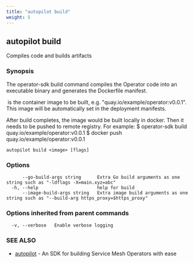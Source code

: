 ```yaml
---
title: "autopilot build"
weight: 5
---
```

## autopilot build

Compiles code and builds artifacts

### Synopsis

The operator-sdk build command compiles the Operator code into an executable binary
and generates the Dockerfile manifest.

<image> is the container image to be built, e.g. "quay.io/example/operator:v0.0.1".
This image will be automatically set in the deployment manifests.

After build completes, the image would be built locally in docker. Then it needs to
be pushed to remote registry.
For example:
	$ operator-sdk build quay.io/example/operator:v0.0.1
	$ docker push quay.io/example/operator:v0.0.1


```
autopilot build <image> [flags]
```

### Options

```
      --go-build-args string      Extra Go build arguments as one string such as "-ldflags -X=main.xyz=abc"
  -h, --help                      help for build
      --image-build-args string   Extra image build arguments as one string such as "--build-arg https_proxy=$https_proxy"
```

### Options inherited from parent commands

```
  -v, --verbose   Enable verbose logging
```

### SEE ALSO

* [autopilot](../autopilot)	 - An SDK for building Service Mesh Operators with ease

